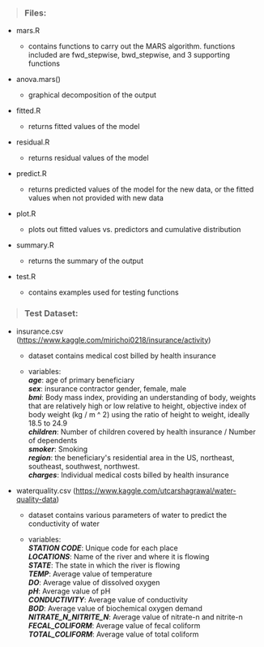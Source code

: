 > ### Files:

-   mars.R

    -   contains functions to carry out the MARS algorithm. functions
        included are fwd_stepwise, bwd_stepwise, and 3 supporting
        functions

-   anova.mars()

    -   graphical decomposition of the output

-   fitted.R

    -   returns fitted values of the model

-   residual.R

    -   returns residual values of the model

-   predict.R

    -   returns predicted values of the model for the new data, or the
        fitted values when not provided with new data

-   plot.R

    -   plots out fitted values vs. predictors and cumulative
        distribution

-   summary.R

    -   returns the summary of the output

-   test.R

    -   contains examples used for testing functions

> ### Test Dataset:

-   insurance.csv
    (<https://www.kaggle.com/mirichoi0218/insurance/activity>)

    -   dataset contains medical cost billed by health insurance

    -   variables:  
        ***age***: age of primary beneficiary  
        ***sex***: insurance contractor gender, female, male  
        ***bmi***: Body mass index, providing an understanding of body,
        weights that are relatively high or low relative to height,
        objective index of body weight (kg / m ^ 2) using the ratio of
        height to weight, ideally 18.5 to 24.9  
        ***children***: Number of children covered by health insurance /
        Number of dependents  
        ***smoker***: Smoking  
        ***region***: the beneficiary's residential area in the US,
        northeast, southeast, southwest, northwest.  
        ***charges***: Individual medical costs billed by health
        insurance

-   waterquality.csv
    (<https://www.kaggle.com/utcarshagrawal/water-quality-data>)

    -   dataset contains various parameters of water to predict the
        conductivity of water

    -   variables:  
        ***STATION CODE***: Unique code for each place  
        ***LOCATIONS***: Name of the river and where it is flowing  
        ***STATE***: The state in which the river is flowing  
        ***TEMP***: Average value of temperature  
        ***DO***: Average value of dissolved oxygen  
        ***pH***: Average value of pH  
        ***CONDUCTIVITY***: Average value of conductivity  
        ***BOD***: Average value of biochemical oxygen demand  
        ***NITRATE_N\_NITRITE_N***: Average value of nitrate-n and
        nitrite-n  
        ***FECAL_COLIFORM***: Average value of fecal coliform  
        ***TOTAL_COLIFORM***: Average value of total coliform
